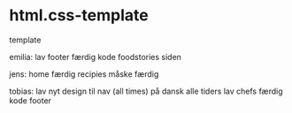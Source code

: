 # html.css-template
template

emilia:
lav footer færdig
kode foodstories siden 


jens: 
home færdig
recipies måske færdig

tobias:
lav nyt design til nav (all times) på dansk alle tiders
lav chefs færdig
kode footer





